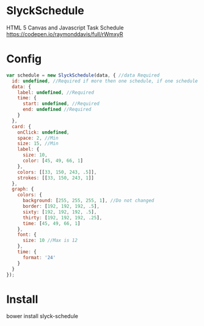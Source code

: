 # SlyckSchedule
HTML 5 Canvas and Javascript Task Schedule
https://codepen.io/raymonddavis/full/rWmxyR

# Config
```javascript
var schedule = new SlyckSchedule(data, { //data Required
  id: undefined, //Required if more then one schedule, if one schedule it can be used or <slyck-schedule></slyck-schedule> can be used
  data: {
    label: undefined, //Required
    time: {
      start: undefined, //Required
      end: undefined //Required
    }
  },
  card: {
    onClick: undefined,
    space: 2, //Min
    size: 15, //Min
    label: {
      size: 10,
      color: [45, 49, 66, 1]
    },
    colors: [[33, 150, 243, .5]],
    strokes: [[33, 150, 243, 1]]
  },
  graph: {
    colors: {
      background: [255, 255, 255, 1], //Do not changed
      border: [192, 192, 192, .5],
      sixty: [192, 192, 192, .5],
      thirty: [192, 192, 192, .25],
      time: [45, 49, 66, 1]
    },
    font: {
      size: 10 //Max is 12
    },
    time: {
      format: '24'
    }
  }
});
```

# Install
bower install slyck-schedule
